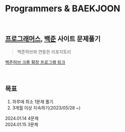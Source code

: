 # Programmers & BAEKJOON

<br>

## [프로그래머스](https://programmers.co.kr/), [백준](https://www.acmicpc.net/) 사이트 문제풀기
> 백준허브와 연동한 리포지토리  
  
  [백준허브 크롬 확장 프로그램 링크](https://chrome.google.com/webstore/detail/%EB%B0%B1%EC%A4%80%ED%97%88%EB%B8%8Cbaekjoonhub/ccammcjdkpgjmcpijpahlehmapgmphmk?utm_source=app-launcher&authuser=0)

<br>

## 목표
  1. 하루에 최소 1문제 풀기
  2. 3개월 이상 지속하기(2023/05/28 ~)

2024.01.14 4문제
<br>
2024.01.15 3문제
